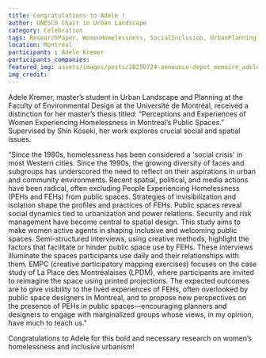 ```yaml
---
title: Congratulations to Adele ! 
author: UNESCO Chair in Urban Landscape
category: Celebration
tags: ResearchPaper, WomenHomelessness, SocialInclusion, UrbanPlanning
location: Montréal
participants : Adele Kremer
participants_companies:
featured_img: assets/images/posts/20250724-announce-depot_memoire_adele.jpg
img_credit:
---
```


Adele Kremer, master’s student in Urban Landscape and Planning at the Faculty of Environmental Design at the Université de Montréal, received a distinction for her master’s thesis titled: “Perceptions and Experiences of Women Experiencing Homelessness in Montreal’s Public Spaces.” Supervised by Shin Koseki, her work explores crucial social and spatial issues.

“Since the 1980s, homelessness has been considered a 'social crisis' in most Western cities. Since the 1990s, the growing diversity of faces and subgroups has underscored the need to reflect on their aspirations in urban and community environments. Recent spatial, political, and media actions have been radical, often excluding People Experiencing Homelessness (PEHs and FEHs) from public spaces. Strategies of invisibilization and isolation shape the profiles and practices of FEHs. Public spaces reveal social dynamics tied to urbanization and power relations. Security and risk management have become central to spatial design.
This study aims to make women active agents in shaping inclusive and welcoming public spaces. Semi-structured interviews, using creative methods, highlight the factors that facilitate or hinder public space use by FEHs. These interviews illuminate the spaces participants use daily and their relationships with them. EMPC (creative participatory mapping exercises) focuses on the case study of La Place des Montréalaises (LPDM), where participants are invited to reimagine the space using printed projections.
The expected outcomes are to give visibility to the lived experiences of FEHs, often overlooked by public space designers in Montreal, and to propose new perspectives on the presence of PEHs in public spaces—encouraging planners and designers to engage with marginalized groups whose views, in my opinion, have much to teach us."

Congratulations to Adele for this bold and necessary research on women’s homelessness and inclusive urbanism!
